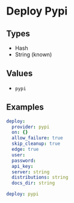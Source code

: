 # Deploy Pypi



## Types

* Hash
* String (known)

## Values

* `pypi`


## Examples

```yaml
deploy:
  provider: pypi
  on: {}
  allow_failure: true
  skip_cleanup: true
  edge: true
  user: 
  password: 
  api_key: 
  server: string
  distributions: string
  docs_dir: string
```

```yaml
deploy: pypi

```
